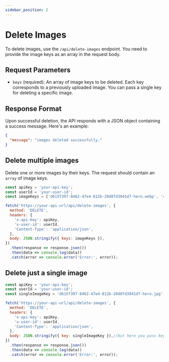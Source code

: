 ```yaml
---
sidebar_position: 2
---
```


# Delete Images

To delete images, use the `/api/delete-images` endpoint. You need to provide the image keys as an array in the request body.

## Request Parameters

- `keys` (required): An array of image keys to be deleted. Each key corresponds to a previously uploaded image. You can pass a single key for deleting a specific image.

## Response Format

Upon successful deletion, the API responds with a JSON object containing a success message. Here's an example:

```json
{
  "message": "images deleted successfully."
}
```
## Delete multiple images
Delete one or more images by their keys. The request should contain an `array` of image keys.

```javascript
const apiKey = 'your-api-key';
const userId = 'your-user-id';
const imageKeys = ['d615f397-8462-47e4-812b-20d0fd3041d7-hero.webp', '43721e8f-3fcc-4297-9ff4-3424a90c1af0-Textile_workshop.jpg'];

fetch('https://your-api-url/api/delete-images', {
  method: 'DELETE',
  headers: {
    'x-api-key': apiKey,
    'x-user-id': userId,
    'Content-Type': 'application/json',
  },
  body: JSON.stringify({ keys: imageKeys }),
})
  .then(response => response.json())
  .then(data => console.log(data))
  .catch(error => console.error('Error:', error));
```
## Delete just a single image
```javascript
const apiKey = 'your-api-key';
const userId = 'your-user-id';
const singleImageKey = 'd615f397-8462-47e4-812b-20d0fd3041d7-hero.jpg';

fetch('https://your-api-url/api/delete-images', {
  method: 'DELETE',
  headers: {
    'x-api-key': apiKey,
    'x-user-id': userId,
    'Content-Type': 'application/json',
  },
  body: JSON.stringify({ key: singleImageKey }),//but here you pass key not plural keys
})
  .then(response => response.json())
  .then(data => console.log(data))
  .catch(error => console.error('Error:', error));
```